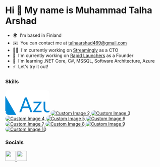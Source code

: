 Hi 🚴 My name is Muhammad Talha Arshad
======================================

* 🌍  I'm based in Finland
* ✉️  You can contact me at [talhaarshad469@gmail.com](mailto:talhaarshad469@gmail.com)
* 👨‍💻  I'm currently working on [Streamingly](http://streamingly.net/) as a CTO
* 🚀  I'm currently working on [Rapid Launchers](http://rapidlaunchers.com/) as a Founder
* 🧠  I'm learning .NET Core, C#, MSSQL, Software Architecture, Azure
* ⚡  Let's try it out!

### Skills
<p align="left">
<a href="https://github.com/your-repository" target="_blank" rel="noreferrer">
  <img src="https://github.com/talha469/talha469/blob/main/images.png?raw=true" alt="Custom Image 1" style="width: 140px; height: 80px; border-radius: 12px; object-fit: cover;" />
</a>
<a href="https://github.com/your-repository" target="_blank" rel="noreferrer">
  <img src="custom_image_url2" alt="Custom Image 2" style="width: 72px; height: 72px; border-radius: 12px; object-fit: cover;" />
</a>
<a href="https://github.com/your-repository" target="_blank" rel="noreferrer">
  <img src="custom_image_url3" alt="Custom Image 3" style="width: 72px; height: 72px; border-radius: 12px; object-fit: cover;" />
</a>
<a href="https://github.com/your-repository" target="_blank" rel="noreferrer">
  <img src="custom_image_url4" alt="Custom Image 4" style="width: 72px; height: 72px; border-radius: 12px; object-fit: cover;" />
</a>
<a href="https://github.com/your-repository" target="_blank" rel="noreferrer">
  <img src="custom_image_url5" alt="Custom Image 5" style="width: 72px; height: 72px; border-radius: 12px; object-fit: cover;" />
</a>
<a href="https://github.com/your-repository" target="_blank" rel="noreferrer">
  <img src="custom_image_url6" alt="Custom Image 6" style="width: 72px; height: 72px; border-radius: 12px; object-fit: cover;" />
</a>
<a href="https://github.com/your-repository" target="_blank" rel="noreferrer">
  <img src="custom_image_url7" alt="Custom Image 7" style="width: 72px; height: 72px; border-radius: 12px; object-fit: cover;" />
</a>
<a href="https://github.com/your-repository" target="_blank" rel="noreferrer">
  <img src="custom_image_url8" alt="Custom Image 8" style="width: 72px; height: 72px; border-radius: 12px; object-fit: cover;" />
</a>
<a href="https://github.com/your-repository" target="_blank" rel="noreferrer">
  <img src="custom_image_url9" alt="Custom Image 9" style="width: 72px; height: 72px; border-radius: 12px; object-fit: cover;" />
</a>
<a href="https://github.com/your-repository" target="_blank" rel="noreferrer">
  <img src="custom_image_url10" alt="Custom Image 10" style="width: 72px; height: 72px; border-radius: 12px; object-fit: cover;" />
</a>
</p>



### Socials

<p align="left"> <a href="https://www.linkedin.com/in/muhammad-talha-arshad-973b7a165/" target="_blank" rel="noreferrer"> <picture> <source media="(prefers-color-scheme: dark)" srcset="https://raw.githubusercontent.com/danielcranney/readme-generator/main/public/icons/socials/linkedin-dark.svg" /> <source media="(prefers-color-scheme: light)" srcset="https://raw.githubusercontent.com/danielcranney/readme-generator/main/public/icons/socials/linkedin.svg" /> <img src="https://raw.githubusercontent.com/danielcranney/readme-generator/main/public/icons/socials/linkedin.svg" width="32" height="32" /> </picture> </a> <a href="http://www.medium.com/@talhaarshad469" target="_blank" rel="noreferrer"> <picture> <source media="(prefers-color-scheme: dark)" srcset="https://raw.githubusercontent.com/danielcranney/readme-generator/main/public/icons/socials/medium-dark.svg" /> <source media="(prefers-color-scheme: light)" srcset="https://raw.githubusercontent.com/danielcranney/readme-generator/main/public/icons/socials/medium.svg" /> <img src="https://raw.githubusercontent.com/danielcranney/readme-generator/main/public/icons/socials/medium.svg" width="32" height="32" /> </picture> </a></p>
